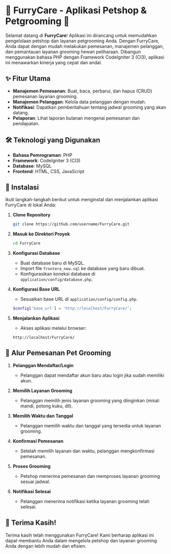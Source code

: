 # 🐾 FurryCare - Aplikasi Petshop & Petgrooming 🐾

Selamat datang di **FurryCare**! Aplikasi ini dirancang untuk memudahkan pengelolaan petshop dan layanan petgrooming Anda. Dengan FurryCare, Anda dapat dengan mudah melakukan pemesanan, manajemen pelanggan, dan pemantauan layanan grooming hewan peliharaan. Dibangun menggunakan bahasa PHP dengan Framework CodeIgniter 3 (CI3), aplikasi ini menawarkan kinerja yang cepat dan andal.

## ✨ Fitur Utama

- **Manajemen Pemesanan**: Buat, baca, perbarui, dan hapus (CRUD) pemesanan layanan grooming.
- **Manajemen Pelanggan**: Kelola data pelanggan dengan mudah.
- **Notifikasi**: Dapatkan pemberitahuan tentang jadwal grooming yang akan datang.
- **Pelaporan**: Lihat laporan bulanan mengenai pemesanan dan pendapatan.

## 🛠️ Teknologi yang Digunakan

- **Bahasa Pemrograman**: PHP
- **Framework**: CodeIgniter 3 (CI3)
- **Database**: MySQL
- **Frontend**: HTML, CSS, JavaScript

## 🚀 Instalasi

Ikuti langkah-langkah berikut untuk menginstal dan menjalankan aplikasi FurryCare di lokal Anda:

1. **Clone Repository**
   ```bash
   git clone https://github.com/username/FurryCare.git
   ```
2. **Masuk ke Direktori Proyek**
   ```bash
   cd FurryCare
   ```
3. **Konfigurasi Database**

   - Buat database baru di MySQL.
   - Import file `frontera_new.sql` ke database yang baru dibuat.
   - Konfigurasikan koneksi database di `application/config/database.php`.

4. **Konfigurasi Base URL**

   - Sesuaikan base URL di `application/config/config.php`.

   ```php
   $config['base_url'] = 'http://localhost/FurryCare/';
   ```

5. **Menjalankan Aplikasi**
   - Akses aplikasi melalui browser:
   ```url
   http://localhost/FurryCare/
   ```

## 📝 Alur Pemesanan Pet Grooming

1. **Pelanggan Mendaftar/Login**

   - Pelanggan dapat mendaftar akun baru atau login jika sudah memiliki akun.

2. **Memilih Layanan Grooming**

   - Pelanggan memilih jenis layanan grooming yang diinginkan (misal: mandi, potong kuku, dll).

3. **Memilih Waktu dan Tanggal**

   - Pelanggan memilih waktu dan tanggal yang tersedia untuk layanan grooming.

4. **Konfirmasi Pemesanan**

   - Setelah memilih layanan dan waktu, pelanggan mengkonfirmasi pemesanan.

5. **Proses Grooming**

   - Petshop menerima pemesanan dan memproses layanan grooming sesuai jadwal.

6. **Notifikasi Selesai**
   - Pelanggan menerima notifikasi ketika layanan grooming telah selesai.

## 🎉 Terima Kasih!

Terima kasih telah menggunakan FurryCare! Kami berharap aplikasi ini dapat membantu Anda dalam mengelola petshop dan layanan grooming Anda dengan lebih mudah dan efisien.
